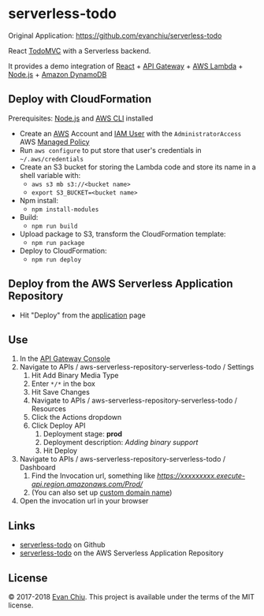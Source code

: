 # serverless-todo

Original Application: https://github.com/evanchiu/serverless-todo

React [TodoMVC](http://todomvc.com/) with a Serverless backend.

It provides a demo integration of [React](https://reactjs.org) + [API Gateway](https://aws.amazon.com/api-gateway/) + [AWS Lambda](https://aws.amazon.com/lambda) + [Node.js](https://nodejs.org/) + [Amazon DynamoDB](https://aws.amazon.com/dynamodb/)

## Deploy with CloudFormation

Prerequisites: [Node.js](https://nodejs.org/en/) and [AWS CLI](http://docs.aws.amazon.com/cli/latest/userguide/installing.html) installed

* Create an [AWS](https://aws.amazon.com/) Account and [IAM User](https://aws.amazon.com/iam/) with the `AdministratorAccess` AWS [Managed Policy](http://docs.aws.amazon.com/IAM/latest/UserGuide/access_policies_managed-vs-inline.html)
* Run `aws configure` to put store that user's credentials in `~/.aws/credentials`
* Create an S3 bucket for storing the Lambda code and store its name in a shell variable with:
  * `aws s3 mb s3://<bucket name>`
  * `export S3_BUCKET=<bucket name>`
* Npm install:
  * `npm install-modules`
* Build:
  * `npm run build`
* Upload package to S3, transform the CloudFormation template:
  * `npm run package`
* Deploy to CloudFormation:
  * `npm run deploy`

## Deploy from the AWS Serverless Application Repository
* Hit "Deploy" from the [application](https://serverlessrepo.aws.amazon.com/#/applications/arn:aws:serverlessrepo:us-east-1:233054207705:applications~serverless-todo) page

## Use
1. In the [API Gateway Console](https://console.aws.amazon.com/apigateway)
1. Navigate to APIs / aws-serverless-repository-serverless-todo / Settings
    1. Hit Add Binary Media Type
    1. Enter `*/*` in the box
    1. Hit Save Changes
    1. Navigate to APIs / aws-serverless-repository-serverless-todo / Resources
    1. Click the Actions dropdown
    1. Click Deploy API
        1. Deployment stage: **prod**
        1. Deployment description: *Adding binary support*
        1. Hit Deploy
1. Navigate to APIs / aws-serverless-repository-serverless-todo / Dashboard
    1. Find the Invocation url, something like *https://xxxxxxxxx.execute-api.region.amazonaws.com/Prod/*
    1. (You can also set up [custom domain name](http://docs.aws.amazon.com/apigateway/latest/developerguide/how-to-custom-domains.html))
1. Open the invocation url in your browser

## Links
* [serverless-todo](https://github.com/evanchiu/serverless-todo) on Github
* [serverless-todo](https://serverlessrepo.aws.amazon.com/#/applications/arn:aws:serverlessrepo:us-east-1:233054207705:applications~serverless-todo) on the AWS Serverless Application Repository

## License
&copy; 2017-2018 [Evan Chiu](https://evanchiu.com). This project is available under the terms of the MIT license.
